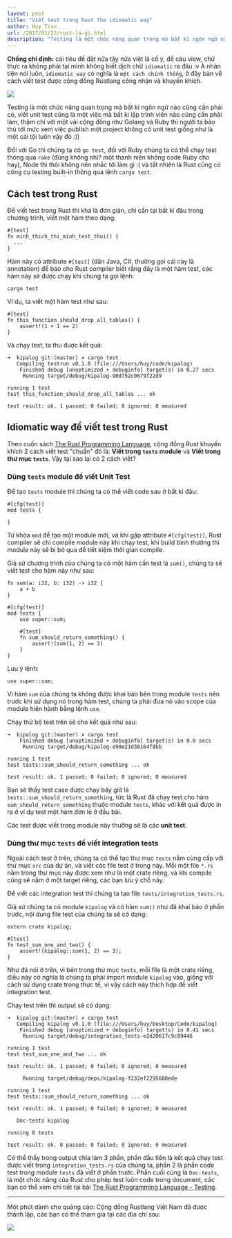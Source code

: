 ```yaml
---
layout: post
title: "Viết test trong Rust the idiomatic way"
author: Huy Tran
url: /2017/01/22/rust-la-gi.html
description: "Testing là một chức năng quan trọng mà bất kì ngôn ngữ nào cũng cần phải có..."
---
```


**Chống chỉ định:** cái tiêu đề đặt nữa tây nữa việt là cố ý, để câu view, chứ thực ra không phải tại mình không biết dịch chữ `idiomatic` ra đâu :v À nhân tiện nói luôn, `idiomatic way` có nghĩa là `một cách chính thống`, ở đây bàn về cách viết test được cộng đồng Rustlang công nhận và khuyến khích.

![](https://huytd.github.io/posts/img/rustlang-vietnam-comic.png)

Testing là một chức năng quan trọng mà bất kì ngôn ngữ nào cũng cần phải có, viết unit test cũng là một việc mà bất kì lập trình viên nào cũng cần phải làm, thậm chí với một vài cộng đồng như Golang và Ruby thì người ta bảo thủ tới mức xem việc publish một project không có unit test giống như là một cái tội luôn vậy đó :)) 

Đối với Go thì chúng ta có `go test`, đối với Ruby chúng ta có thể chạy test thông qua `rake` (đúng không nhỉ? một thanh niên không code Ruby cho hay), Node thì thôi không nên nhắc tới làm gì :( và tất nhiên là Rust cũng có công cụ testing built-in thông qua lệnh `cargo test`.

## Cách test trong Rust

Để viết test trong Rust thì khá là đơn giản, chỉ cần tại bất kì đâu trong chương trình, viết một hàm theo dạng:

```
#[test]
fn minh_thich_thi_minh_test_thoi() {
  ...
}
```

Hàm này có attribute `#[test]` (dân Java, C#, thường gọi cái này là annotation) để báo cho Rust compiler biết rằng đây là một hàm test, các hàm này sẽ được chạy khi chúng ta gọi lệnh:

```
cargo test
```

Ví dụ, ta viết một hàm test như sau:

```
#[test]
fn this_function_should_drop_all_tables() {
    assert!(1 + 1 == 2)
}
```

Và chạy test, ta thu được kết quả:

```
➜  kipalog git:(master) ✗ cargo test
   Compiling testrun v0.1.0 (file:///Users/huy/code/kipalog)
    Finished debug [unoptimized + debuginfo] target(s) in 0.27 secs
     Running target/debug/kipalog-90d752c0679f22d9

running 1 test
test this_function_should_drop_all_tables ... ok

test result: ok. 1 passed; 0 failed; 0 ignored; 0 measured

```

## Idiomatic way để viết test trong Rust

Theo cuốn sách [The Rust Programming Language](https://doc.rust-lang.org/book/testing.html), cộng đồng Rust khuyến khích 2 cách viết test "chuẩn" đó là: **Viết trong `tests` module** và **Viết trong thư mục `tests`**. Vậy tại sao lại có 2 cách viết?

### Dùng `tests` module để viết Unit Test

Để tạo `tests` module thì chúng ta có thể viết code sau ở bất kì đâu:

```
#[cfg(test)]
mod tests {
 
}
```

Từ khóa `mod` để tạo một module mới, và khi gặp attribute `#[cfg(test)]`, Rust compiler sẽ chỉ compile module này khi chạy test, khi build bình thường thì module này sẽ bị bỏ qua để tiết kiệm thời gian compile.

Giả sử chương trình của chúng ta có một hàm cần test là `sum()`, chúng ta sẽ viết test cho hàm này như sau:

```
fn sum(a: i32, b: i32) -> i32 {
    a + b
}

#[cfg(test)]
mod tests {
    use super::sum;

    #[test]
    fn sum_should_return_something() {
        assert!(sum(1, 2) == 3)
    }
}
```

Lưu ý lệnh:

```
use super::sum;
```

Vì hàm `sum` của chúng ta không được khai báo bên trong module `tests` nên trước khi sử dụng nó trong hàm test, chúng ta phải đưa nó vào scope của module hiện hành bằng lệnh `use`.

Chạy thử bộ test trên sẽ cho kết quả như sau:

```
➜  kipalog git:(master) ✗ cargo test
    Finished debug [unoptimized + debuginfo] target(s) in 0.0 secs
     Running target/debug/kipalog-e90e21d36164f8bb

running 1 test
test tests::sum_should_return_something ... ok

test result: ok. 1 passed; 0 failed; 0 ignored; 0 measured
```

Bạn sẽ thấy test case được chạy bây giờ là `tests::sum_should_return_something`, tức là Rust đã chạy test cho hàm `sum_should_return_something` thuộc module `tests`, khác với kết quả được in ra ở ví dụ test một hàm đơn lẻ ở đầu bài.

Các test được viết trong module này thường sẽ là các **unit test**.

### Dùng thư mục `tests` để viết integration tests

Ngoài cách test ở trên, chúng ta có thể tạo thư mục `tests` nằm cùng cấp với thư mục `src` của dự án, và viết các file test ở trong này. Mỗi một file `*.rs` nằm trong thư mục này được xem như là một crate riêng, và khi compile cũng sẽ nằm ở một target riêng, các bạn lưu ý chỗ này.

Để viết các integration test thì chúng ta tạo file `tests/integration_tests.rs`. 

Giả sử chúng ta có module `kipalog` và có hàm `sum()` như đã khai báo ở phần trước, nội dung file test của chúng ta sẽ có dạng:

```
extern crate kipalog;

#[test]
fn test_sum_one_and_two() {
    assert!(kipalog::sum(1, 2) == 3);
}
```

Như đã nói ở trên, vì bên trong thư mục `tests`, mỗi file là một crate riêng, điều này có nghĩa là chúng ta phải import module `kipalog` vào, giống với cách sử dụng crate trong thực tế, vì vậy cách này thích hợp để viết integration test.

Chạy test trên thì output sẽ có dạng:

```
➜  kipalog git:(master) ✗ cargo test
   Compiling kipalog v0.1.0 (file:///Users/huy/Desktop/Code/kipalog)
    Finished debug [unoptimized + debuginfo] target(s) in 0.41 secs
     Running target/debug/integration_tests-e2d20617c9c89446

running 1 test
test test_sum_one_and_two ... ok

test result: ok. 1 passed; 0 failed; 0 ignored; 0 measured

     Running target/debug/deps/kipalog-f232ef2295608ede

running 1 test
test tests::sum_should_return_something ... ok

test result: ok. 1 passed; 0 failed; 0 ignored; 0 measured

   Doc-tests kipalog

running 0 tests

test result: ok. 0 passed; 0 failed; 0 ignored; 0 measured
```

Có thể thấy trong output chia làm 3 phần, phần đầu tiên là kết quả chạy test được viết trong `integration_tests.rs` của chúng ta, phần 2 là phần code test trong module `tests` đã viết ở phần trước. Phần cuối cùng là `Doc-tests`, là một chức năng của Rust cho phép test luôn code trong document, các bạn có thể xem chi tiết tại bài [The Rust Programming Language - Testing](https://doc.rust-lang.org/book/testing.html).

---

Một phút dành cho quảng cáo: Cộng đồng Rustlang Việt Nam đã được thành lập, các bạn có thể tham gia tại các địa chỉ sau:

![](https://huytd.github.io/posts/img/rustlang-vietnam-social.png)
